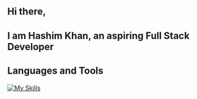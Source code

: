 ## Hi there, 
## I am Hashim Khan, an aspiring Full Stack Developer

## Languages and Tools

[![My Skills](https://skillicons.dev/icons?i=java,python,js,spring,react,nodejs&perline=3)](https://skillicons.dev)
